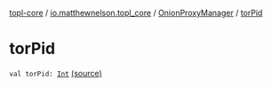 [topl-core](../../index.md) / [io.matthewnelson.topl_core](../index.md) / [OnionProxyManager](index.md) / [torPid](./tor-pid.md)

# torPid

`val torPid: `[`Int`](https://kotlinlang.org/api/latest/jvm/stdlib/kotlin/-int/index.html) [(source)](https://github.com/05nelsonm/TorOnionProxyLibrary-Android/blob/master/topl-core/src/main/java/io/matthewnelson/topl_core/OnionProxyManager.kt#L895)